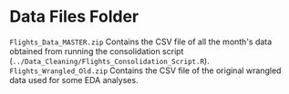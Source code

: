 # Data Files Folder

`Flights_Data_MASTER.zip` Contains the CSV file of all the month's data obtained from running the consolidation script (`../Data_Cleaning/Flights_Consolidation_Script.R`). <br>
`Flights_Wrangled_Old.zip` Contains the CSV file of the original wrangled data used for some EDA analyses.
